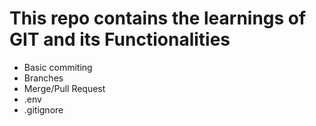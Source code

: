 # This repo contains the learnings of GIT and its Functionalities
- Basic commiting 
- Branches
- Merge/Pull Request
- .env
- .gitignore
  
  